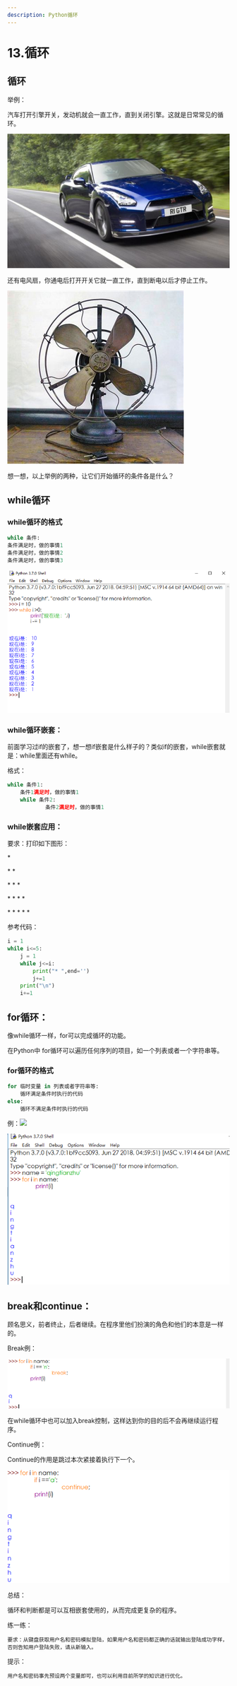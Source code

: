 ```yaml
---
description: Python循环
---
```


# 13.循环

## 循环

举例：

汽车打开引擎开关，发动机就会一直工作，直到关闭引擎。这就是日常常见的循环。

![](.gitbook/assets/20180118083040_035b5901ae648059e8d67f55d9911c7d_1.jpeg)

还有电风扇，你通电后打开开关它就一直工作，直到断电以后才停止工作。

![](.gitbook/assets/999.png)

想一想，以上举例的两种，让它们开始循环的条件各是什么？

## while循环

### while循环的格式

```python
while 条件:
条件满足时，做的事情1
条件满足时，做的事情2
条件满足时，做的事情3
```

![](.gitbook/assets/545454.png)

### while循环嵌套：

前面学习过if的嵌套了，想一想if嵌套是什么样子的？类似if的嵌套，while嵌套就是：while里面还有while。

格式：

```python
while 条件1:
	条件1满足时，做的事情1
	while 条件2:
            条件2满足时，做的事情1
```

### while嵌套应用：

要求：打印如下图形：			

 \*

 \* \*

\* \* \*

\* \* \* \*

\* \* \* \* \*

参考代码：

```python
i = 1
while i<=5:
    j = 1
    while j<=i:
        print("* ",end='')
        j+=1
    print("\n")
    i+=1
```

   

## for循环：

像while循环一样，for可以完成循环的功能。

在Python中 for循环可以遍历任何序列的项目，如一个列表或者一个字符串等。

### for循环的格式

```python
for 临时变量 in 列表或者字符串等:
    循环满足条件时执行的代码
else:
    循环不满足条件时执行的代码
```

例：![](file:///C:\Users\ADMINI~1\AppData\Local\Temp\ksohtml\wps1D99.tmp.jpg) 

![](.gitbook/assets/333333333.png)

## break和continue：

顾名思义，前者终止，后者继续。在程序里他们扮演的角色和他们的本意是一样的。

Break例：

![](.gitbook/assets/bbbb.png)

在while循环中也可以加入break控制，这样达到你的目的后不会再继续运行程序。

Continue例：

Continue的作用是跳过本次紧接着执行下一个。

![](.gitbook/assets/..........png)

总结：

循环和判断都是可以互相嵌套使用的，从而完成更复杂的程序。

练一练：

	要求：从键盘获取用户名和密码模拟登陆，如果用户名和密码都正确的话就输出登陆成功字样，否则告知用户登陆失败，请从新输入。

提示：

	用户名和密码事先预设两个变量即可，也可以利用目前所学的知识进行优化。

